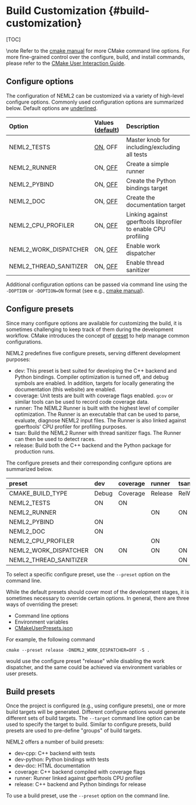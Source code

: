 # Build Customization {#build-customization}

[TOC]

\note
Refer to the [cmake manual](https://cmake.org/cmake/help/latest/manual/cmake.1.html) for more CMake command line options. For more fine-grained control over the configure, build, and install commands, please refer to the [CMake User Interaction Guide](https://cmake.org/cmake/help/latest/guide/user-interaction/index.html).

## Configure options

The configuration of NEML2 can be customized via a variety of high-level configure options. Commonly used configuration options are summarized below. Default options are <u>underlined</u>.

| Option                 | Values (<u>default</u>) | Description                                                    |
| :--------------------- | :---------------------- | :------------------------------------------------------------- |
| NEML2_TESTS            | <u>ON</u>, OFF          | Master knob for including/excluding all tests                  |
| NEML2_RUNNER           | ON, <u>OFF</u>          | Create a simple runner                                         |
| NEML2_PYBIND           | ON, <u>OFF</u>          | Create the Python bindings target                              |
| NEML2_DOC              | ON, <u>OFF</u>          | Create the documentation target                                |
| NEML2_CPU_PROFILER     | ON, <u>OFF</u>          | Linking against gperftools libprofiler to enable CPU profiling |
| NEML2_WORK_DISPATCHER  | ON, <u>OFF</u>          | Enable work dispatcher                                         |
| NEML2_THREAD_SANITIZER | ON, <u>OFF</u>          | Enable thread sanitizer                                        |

Additional configuration options can be passed via command line using the `-DOPTION` or `-DOPTION=ON` format (see e.g., [cmake manual](https://cmake.org/cmake/help/latest/manual/cmake.1.html)).

## Configure presets

Since many configure options are available for customizing the build, it is sometimes challenging to keep track of them during the development workflow. CMake introduces the concept of [preset](https://cmake.org/cmake/help/latest/manual/cmake-presets.7.html) to help manage common configurations.

NEML2 predefines five configure presets, serving different development purposes:
- dev: This preset is best suited for developing the C++ backend and Python bindings. Compiler optimization is turned off, and debug symbols are enabled. In addition, targets for locally generating the documentation (this website) are enabled.
- coverage: Unit tests are built with coverage flags enabled. `gcov` or similar tools can be used to record code coverage data.
- runner: The NEML2 Runner is built with the highest level of compiler optimization. The Runner is an executable that can be used to parse, evaluate, diagnose NEML2 input files. The Runner is also linked against gperftools' CPU profiler for profiling purposes.
- tsan: Build the NEML2 Runner with thread sanitizer flags. The Runner can then be used to detect races.
- release: Build both the C++ backend and the Python package for production runs.

The configure presets and their corresponding configure options are summarized below.

| preset                 | dev   | coverage | runner  | tsan           | release        |
| :--------------------- | :---- | :------- | :------ | :------------- | :------------- |
| CMAKE_BUILD_TYPE       | Debug | Coverage | Release | RelWithDebInfo | RelWithDebInfo |
| NEML2_TESTS            | ON    | ON       |         |                |                |
| NEML2_RUNNER           |       |          | ON      | ON             | ON             |
| NEML2_PYBIND           | ON    |          |         |                | ON             |
| NEML2_DOC              | ON    |          |         |                |                |
| NEML2_CPU_PROFILER     |       |          | ON      |                |                |
| NEML2_WORK_DISPATCHER  | ON    | ON       | ON      | ON             | ON             |
| NEML2_THREAD_SANITIZER |       |          |         | ON             |

To select a specific configure preset, use the `--preset` option on the command line.

While the default presets should cover most of the development stages, it is sometimes necessary to override certain options. In general, there are three ways of overriding the preset:
- Command line options
- Environment variables
- [CMakeUserPresets.json](https://cmake.org/cmake/help/latest/manual/cmake-presets.7.html)

For example, the following command
```
cmake --preset release -DNEML2_WORK_DISPATCHER=OFF -S .
```
would use the configure preset "release" while disabling the work dispatcher, and the same could be achieved via environment variables or user presets.

## Build presets

Once the project is configured (e.g., using configure presets), one or more build targets will be generated. Different configure options would generate different sets of build targets. The `--target` command line option can be used to specify the target to build. Similar to configure presets, build presets are used to pre-define "groups" of build targets.

NEML2 offers a number of build presets:
- dev-cpp: C++ backend with tests
- dev-python: Python bindings with tests
- dev-doc: HTML documentation
- coverage: C++ backend compiled with coverage flags
- runner: Runner linked against gperftools CPU profiler
- release: C++ backend and Python bindings for release

To use a build preset, use the `--preset` option on the command line.
